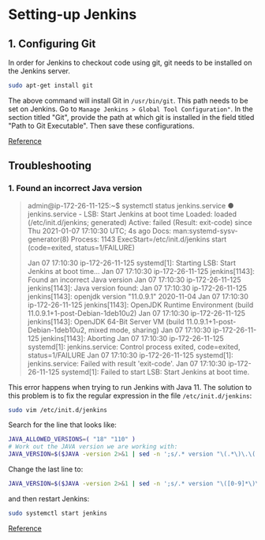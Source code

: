 # Setting-up Jenkins

## 1. Configuring Git

In order for Jenkins to checkout code using git, git needs to be installed on the Jenkins server.

```sh
sudo apt-get install git
```

The above command will install Git in `/usr/bin/git`. This path needs to be set on Jenkins. Go to `Manage Jenkins > Global Tool Configuration"`. In the section titled "Git", provide the path at which git is installed in the field titled "Path to Git Executable". Then save these configurations.

[Reference](https://stackoverflow.com/a/11124264/821110)

## Troubleshooting

### 1. Found an incorrect Java version

> admin@ip-172-26-11-125:~$ systemctl status jenkins.service
> ● jenkins.service - LSB: Start Jenkins at boot time
>    Loaded: loaded (/etc/init.d/jenkins; generated)
>   Active: failed (Result: exit-code) since Thu 2021-01-07 17:10:30 UTC; 4s ago
>     Docs: man:systemd-sysv-generator(8)
>  Process: 1143 ExecStart=/etc/init.d/jenkins start (code=exited, status=1/FAILURE)
>
> Jan 07 17:10:30 ip-172-26-11-125 systemd[1]: Starting LSB: Start Jenkins at boot time...
> Jan 07 17:10:30 ip-172-26-11-125 jenkins[1143]: Found an incorrect Java version
> Jan 07 17:10:30 ip-172-26-11-125 jenkins[1143]: Java version found:
> Jan 07 17:10:30 ip-172-26-11-125 jenkins[1143]: openjdk version "11.0.9.1" 2020-11-04
> Jan 07 17:10:30 ip-172-26-11-125 jenkins[1143]: OpenJDK Runtime Environment (build 11.0.9.1+1-post-Debian-1deb10u2)
> Jan 07 17:10:30 ip-172-26-11-125 jenkins[1143]: OpenJDK 64-Bit Server VM (build 11.0.9.1+1-post-Debian-1deb10u2, mixed mode, sharing)
> Jan 07 17:10:30 ip-172-26-11-125 jenkins[1143]: Aborting
> Jan 07 17:10:30 ip-172-26-11-125 systemd[1]: jenkins.service: Control process exited, code=exited, status=1/FAILURE
> Jan 07 17:10:30 ip-172-26-11-125 systemd[1]: jenkins.service: Failed with result 'exit-code'.
> Jan 07 17:10:30 ip-172-26-11-125 systemd[1]: Failed to start LSB: Start Jenkins at boot time.



This error happens when trying to run Jenkins with Java 11. The solution to this problem is to fix the regular expression in the file `/etc/init.d/jenkins`:

```sh
sudo vim /etc/init.d/jenkins
```

Search for the line that looks like:
```sh
JAVA_ALLOWED_VERSIONS=( "18" "110" )
# Work out the JAVA version we are working with:
JAVA_VERSION=$($JAVA -version 2>&1 | sed -n ';s/.* version "\(.*\)\.\(.*\)\..*".*/\1\2/p;')
```

Change the last line to:
```sh
JAVA_VERSION=$($JAVA -version 2>&1 | sed -n ';s/.* version "\([0-9]*\)\.\([0-9]*\)\..*".*/\1\2/p;')
```

and then restart Jenkins:

```sh
sudo systemctl start jenkins
```

[Reference](https://askubuntu.com/questions/1139046/jenkins-error-incorrect-java-version-for-java11-after-removing-java11-and-ins)